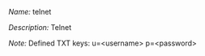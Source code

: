 _Name:_ telnet

_Description:_ Telnet

_Note:_ Defined TXT keys: u=&lt;username&gt; p=&lt;password&gt;

